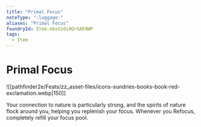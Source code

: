 ```yaml
---
title: "Primal Focus"
noteType: ":luggage:"
aliases: "Primal Focus"
foundryId: Item.e6xX2di8QrXAE9WP
tags:
  - Item
---
```


# Primal Focus
![[pathfinder2e/Feats/zz_asset-files/icons-sundries-books-book-red-exclamation.webp|150]]

Your connection to nature is particularly strong, and the spirits of nature flock around you, helping you replenish your focus. Whenever you Refocus, completely refill your focus pool.
